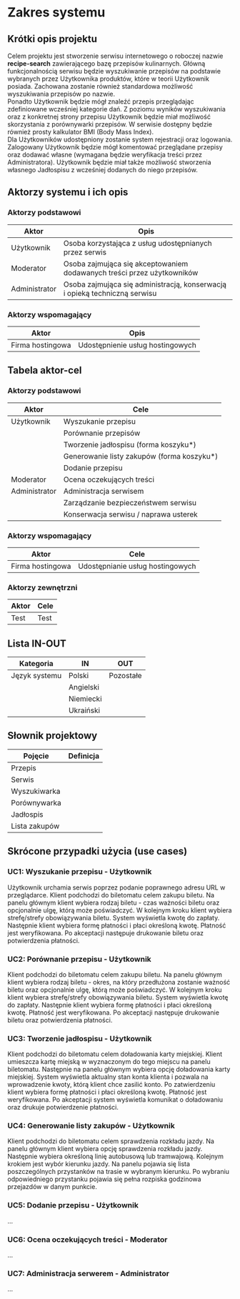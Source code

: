 # Zakres systemu

## Krótki opis projektu
Celem projektu jest stworzenie serwisu internetowego o roboczej nazwie **recipe-search** zawierającego bazę przepisów kulinarnych. Główną funkcjonalnością serwisu będzie wyszukiwanie przepisów na podstawie wybranych przez Użytkownika produktów, które w teorii Użytkownik posiada. Zachowana zostanie również standardowa możliwość wyszukiwania przepisów po nazwie.  
Ponadto Użytkownik będzie mógł znaleźć przepis przeglądając zdefiniowane wcześniej kategorie dań. Z poziomu wyników wyszukiwania oraz z konkretnej strony przepisu Użytkownik będzie miał możliwość skorzystania z porównywarki przepisów. W serwisie dostępny będzie również prosty kalkulator BMI (Body Mass Index).  
Dla Użytkowników udostępniony zostanie system rejestracji oraz logowania. Zalogowany Użytkownik będzie mógł komentować przeglądane przepisy oraz dodawać własne (wymagana będzie weryfikacja treści przez Administratora). Użytkownik będzie miał także możliwość stworzenia własnego Jadłospisu z wcześniej dodanych do niego przepisów.

## Aktorzy systemu i ich opis

### Aktorzy podstawowi
| Aktor | Opis |
|-------|------|
| Użytkownik | Osoba korzystająca z usług udostępnianych przez serwis |
| Moderator | Osoba zajmująca się akceptowaniem dodawanych treści przez użytkowników |
| Administrator | Osoba zajmująca się administracją, konserwacją i opieką techniczną serwisu |

### Aktorzy wspomagający
| Aktor | Opis |
|-------|------|
| Firma hostingowa | Udostępnienie usług hostingowych |

## Tabela aktor-cel

### Aktorzy podstawowi
| Aktor | Cele |
|-------|------|
| Użytkownik | Wyszukanie przepisu | 
| | Porównanie przepisów |
| | Tworzenie jadłospisu (forma koszyku*) |
&nbsp; | Generowanie listy zakupów (forma koszyku*) 
&nbsp; | Dodanie przepisu
Moderator | Ocena oczekujących treści 
Administrator | Administracja serwisem 
&nbsp; | Zarządzanie bezpieczeństwem serwisu 
&nbsp; | Konserwacja serwisu / naprawa usterek 

### Aktorzy wspomagający
Aktor | Cele
--- | ---
Firma hostingowa | Udostępnianie usług hostingowych

### Aktorzy zewnętrzni
Aktor | Cele
--- | ---
Test | Test

## Lista IN-OUT

Kategoria | IN | OUT
--- | --- | ---
Język systemu | Polski | Pozostałe
&nbsp; | Angielski | 
&nbsp; | Niemiecki | 
&nbsp; | Ukraiński | 

## Słownik projektowy
Pojęcie | Definicja
--- | ---
Przepis | 
Serwis | 
Wyszukiwarka | 
Porównywarka | 
Jadłospis | 
Lista zakupów | 

## Skrócone przypadki użycia (use cases)
### UC1: Wyszukanie przepisu - Użytkownik
Użytkownik urchamia serwis poprzez podanie poprawnego adresu URL w przeglądarce.
Klient podchodzi do biletomatu celem zakupu biletu. Na panelu głównym klient wybiera rodzaj biletu - czas ważności biletu oraz opcjonalnie ulgę, którą może poświadczyć. W kolejnym kroku klient wybiera strefę/strefy obowiązywania biletu. System wyświetla kwotę do zapłaty. Następnie klient wybiera formę płatności i płaci określoną kwotę. Płatność jest weryfikowana. Po akceptacji następuje drukowanie biletu oraz potwierdzenia płatności.

### UC2: Porównanie przepisu - Użytkownik
Klient podchodzi do biletomatu celem zakupu biletu. Na panelu głównym klient wybiera rodzaj biletu - okres, na który przedłużona zostanie ważność biletu oraz opcjonalnie ulgę, którą może poświadczyć. W kolejnym kroku klient wybiera strefę/strefy obowiązywania biletu. System wyświetla kwotę do zapłaty. Następnie klient wybiera formę płatności i płaci określoną kwotę. Płatność jest weryfikowana. Po akceptacji następuje drukowanie biletu oraz potwierdzenia płatności.

### UC3: Tworzenie jadłospisu - Użytkownik
Klient podchodzi do biletomatu celem doładowania karty miejskiej. Klient umieszcza kartę miejską w wyznaczonym do tego miejscu na panelu biletomatu. Następnie na panelu głównym wybiera opcję doładowania karty miejskiej. System wyświetla aktualny stan konta klienta i pozwala na wprowadzenie kwoty, którą klient chce zasilić konto. Po zatwierdzeniu klient wybiera formę płatności i płaci określoną kwotę. Płatność jest weryfikowana. Po akceptacji system wyświetla komunikat o doładowaniu oraz drukuje potwierdzenie płatności.

### UC4: Generowanie listy zakupów - Użytkownik
Klient podchodzi do biletomatu celem sprawdzenia rozkładu jazdy. Na panelu głównym klient wybiera opcję sprawdzenia rozkładu jazdy. Następnie wybiera określoną linię autobusową lub tramwajową. Kolejnym krokiem jest wybór kierunku jazdy. Na panelu pojawia się lista poszczególnych przystanków na trasie w wybranym kierunku. Po wybraniu odpowiedniego przystanku pojawia się pełna rozpiska godzinowa przejazdów w danym punkcie.

### UC5: Dodanie przepisu - Użytkownik
...

### UC6: Ocena oczekujących treści - Moderator
...

### UC7: Administracja serwerem - Administrator
...

